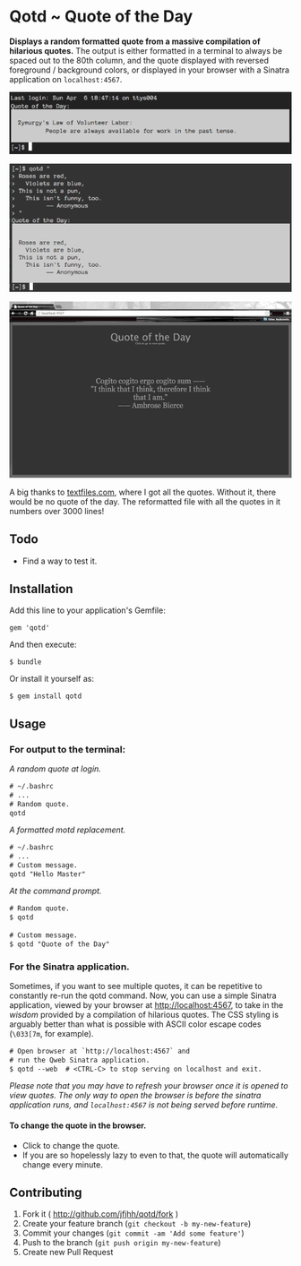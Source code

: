 # Qotd ~ Quote of the Day

**Displays a random formatted quote from a massive compilation of hilarious quotes.**
The output is either formatted in a terminal to always be spaced out to the 80th column, and the quote displayed with reversed foreground / background colors, or displayed in your browser with a Sinatra application on `localhost:4567`.

![Quote of the Day](screenshot/screenshot.png)

![Custom Message](screenshot/screenshot2.png)

![The Sinatra Application](screenshot/screenshot3.png)

A big thanks to [textfiles.com](textfiles.com), where I got all the quotes. Without it, there would be no quote of the day. The reformatted file with all the quotes in it numbers over 3000 lines!

## Todo

- Find a way to test it.

## Installation

Add this line to your application's Gemfile:

    gem 'qotd'

And then execute:

    $ bundle

Or install it yourself as:

    $ gem install qotd

## Usage

### For output to the terminal:

*A random quote at login.*

    # ~/.bashrc
    # ...
    # Random quote.
    qotd

*A formatted motd replacement.*

    # ~/.bashrc
    # ...
    # Custom message.
    qotd "Hello Master"

*At the command prompt.*

    # Random quote.
    $ qotd

    # Custom message.
    $ qotd "Quote of the Day"

### For the Sinatra application.

Sometimes, if you want to see multiple quotes, it can be repetitive to constantly re-run the qotd command.
Now, you can use a simple Sinatra application, viewed by your browser at [http://localhost:4567](http://localhost:4567), to take in the *wisdom* provided by a compilation of hilarious quotes.
The CSS styling is arguably better than what is possible with ASCII color escape codes (`\033[7m`, for example).

    # Open browser at `http://localhost:4567` and
    # run the Qweb Sinatra application.
    $ qotd --web  # <CTRL-C> to stop serving on localhost and exit.

*Please note that you may have to refresh your browser once it is opened to view quotes. The only way to open the browser is before the sinatra application runs, and `localhost:4567` is not being served before runtime.*

#### To change the quote in the browser.

- Click to change the quote.
- If you are so hopelessly lazy to even to that, the quote will automatically change every minute.

## Contributing

1. Fork it ( http://github.com/jfjhh/qotd/fork )
2. Create your feature branch (`git checkout -b my-new-feature`)
3. Commit your changes (`git commit -am 'Add some feature'`)
4. Push to the branch (`git push origin my-new-feature`)
5. Create new Pull Request

